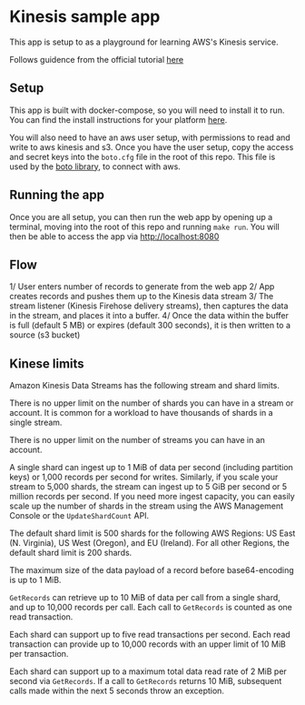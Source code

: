 # Kinesis sample app

This app is setup to as a playground for learning AWS's Kinesis service.

Follows guidence from the official tutorial [here](https://aws.amazon.com/blogs/big-data/snakes-in-the-stream-feeding-and-eating-amazon-kinesis-streams-with-python/)

## Setup

This app is built with docker-compose, so you will need to install it to run. You can find the install instructions for your platform [here](https://docs.docker.com/compose/install/).

You will also need to have an aws user setup, with permissions to read and write to aws kinesis and s3.
Once you have the user setup, copy the access and secret keys into the `boto.cfg` file in the root of this repo.
This file is used by the [boto library](http://docs.pythonboto.org/en/latest/), to connect with aws.

## Running the app

Once you are all setup, you can then run the web app by opening up a terminal, moving into the root of this repo and running `make run`.
You will then be able to access the app via [http://localhost:8080](http://localhost:8080)

## Flow

1/ User enters number of records to generate from the web app
2/ App creates records and pushes them up to the Kinesis data stream
3/ The stream listener (Kinesis Firehose delivery streams), then captures the data in the stream, and places it into a buffer.
4/ Once the data within the buffer is full (default 5 MB) or expires (default 300 seconds), it is then written to a source (s3 bucket)

## Kinese limits

Amazon Kinesis Data Streams has the following stream and shard limits.

There is no upper limit on the number of shards you can have in a stream or account. It is common for a workload to have thousands of shards in a single stream.

There is no upper limit on the number of streams you can have in an account.

A single shard can ingest up to 1 MiB of data per second (including partition keys) or 1,000 records per second for writes. Similarly, if you scale your stream to 5,000 shards, the stream can ingest up to 5 GiB per second or 5 million records per second. If you need more ingest capacity, you can easily scale up the number of shards in the stream using the AWS Management Console or the `UpdateShardCount` API.

The default shard limit is 500 shards for the following AWS Regions: US East (N. Virginia), US West (Oregon), and EU (Ireland). For all other Regions, the default shard limit is 200 shards.

The maximum size of the data payload of a record before base64-encoding is up to 1 MiB.

`GetRecords` can retrieve up to 10 MiB of data per call from a single shard, and up to 10,000 records per call. Each call to `GetRecords` is counted as one read transaction.

Each shard can support up to five read transactions per second. Each read transaction can provide up to 10,000 records with an upper limit of 10 MiB per transaction.

Each shard can support up to a maximum total data read rate of 2 MiB per second via `GetRecords`. If a call to `GetRecords` returns 10 MiB, subsequent calls made within the next 5 seconds throw an exception.
